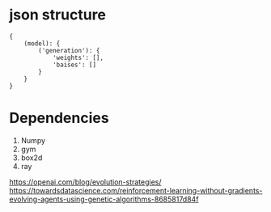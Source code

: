 # json structure
```
{
    (model): {
        ('generation'): {
            'weights': [],
            'baises': []
        }
    }
}
```

# Dependencies
1) Numpy
2) gym
3) box2d
4) ray


https://openai.com/blog/evolution-strategies/
https://towardsdatascience.com/reinforcement-learning-without-gradients-evolving-agents-using-genetic-algorithms-8685817d84f